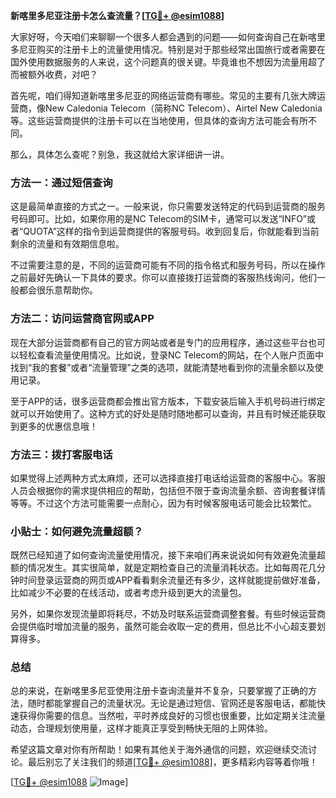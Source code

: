 **新喀里多尼亚注册卡怎么查流量？[[TG💪+ @esim1088](https://t.me/s/esim1088)]**

大家好呀，今天咱们来聊聊一个很多人都会遇到的问题——如何查询自己在新喀里多尼亚购买的注册卡上的流量使用情况。特别是对于那些经常出国旅行或者需要在国外使用数据服务的人来说，这个问题真的很关键。毕竟谁也不想因为流量用超了而被额外收费，对吧？

首先呢，咱们得知道新喀里多尼亚的网络运营商有哪些。常见的主要有几张大牌运营商，像New Caledonia Telecom（简称NC Telecom）、Airtel New Caledonia等。这些运营商提供的注册卡可以在当地使用，但具体的查询方法可能会有所不同。

那么，具体怎么查呢？别急，我这就给大家详细讲一讲。

### 方法一：通过短信查询

这是最简单直接的方式之一。一般来说，你只需要发送特定的代码到运营商的服务号码即可。比如，如果你用的是NC Telecom的SIM卡，通常可以发送“INFO”或者“QUOTA”这样的指令到运营商提供的客服号码。收到回复后，你就能看到当前剩余的流量和有效期信息啦。

不过需要注意的是，不同的运营商可能有不同的指令格式和服务号码，所以在操作之前最好先确认一下具体的要求。你可以直接拨打运营商的客服热线询问，他们一般都会很乐意帮助你。

### 方法二：访问运营商官网或APP

现在大部分运营商都有自己的官方网站或者是专门的应用程序，通过这些平台也可以轻松查看流量使用情况。比如说，登录NC Telecom的网站，在个人账户页面中找到“我的套餐”或者“流量管理”之类的选项，就能清楚地看到你的流量余额以及使用记录。

至于APP的话，很多运营商都会推出官方版本，下载安装后输入手机号码进行绑定就可以开始使用了。这种方式的好处是随时随地都可以查询，并且有时候还能获取到更多的优惠信息哦！

### 方法三：拨打客服电话

如果觉得上述两种方式太麻烦，还可以选择直接打电话给运营商的客服中心。客服人员会根据你的需求提供相应的帮助，包括但不限于查询流量余额、咨询套餐详情等等。不过这个方法可能需要一点耐心，因为有时候客服电话可能会比较繁忙。

### 小贴士：如何避免流量超额？

既然已经知道了如何查询流量使用情况，接下来咱们再来说说如何有效避免流量超额的情况发生。其实很简单，就是定期检查自己的流量消耗状态。比如每周花几分钟时间登录运营商的网页或APP看看剩余流量还有多少，这样就能提前做好准备，比如减少不必要的在线活动，或者考虑升级到更大的流量包。

另外，如果你发现流量即将耗尽，不妨及时联系运营商调整套餐。有些时候运营商会提供临时增加流量的服务，虽然可能会收取一定的费用，但总比不小心超支要划算得多。

### 总结

总的来说，在新喀里多尼亚使用注册卡查询流量并不复杂，只要掌握了正确的方法，随时都能掌握自己的流量状况。无论是通过短信、官网还是客服电话，都能快速获得你需要的信息。当然啦，平时养成良好的习惯也很重要，比如定期关注流量动态，合理规划使用量，这样才能真正享受到畅快无阻的上网体验。

希望这篇文章对你有所帮助！如果有其他关于海外通信的问题，欢迎继续交流讨论。最后别忘了关注我们的频道[[TG💪+ @esim1088](https://t.me/s/esim1088)]，更多精彩内容等着你哦！

[[TG💪+ @esim1088](https://t.me/s/esim1088) ![Image](https://i.postimg.cc/4NQfJmqS/Snipaste-2025-05-13-00-14-12.png)]